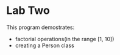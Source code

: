 Lab Two
=======
This program demostrates:
- factorial operations(in the range [1, 10])
- creating a Person class
